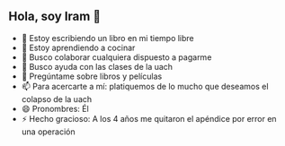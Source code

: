## Hola, soy Iram 👋


- 🔭 Estoy escribiendo un libro en mi tiempo libre
- 🌱 Estoy aprendiendo a cocinar
- 👯 Busco colaborar cualquiera dispuesto a pagarme
- 🤔 Busco ayuda con las clases de la uach
- 💬 Pregúntame sobre libros y películas
- 📫 Para acercarte a mí: platiquemos de lo mucho que deseamos el colapso de la uach
- 😄 Pronombres: Él
- ⚡ Hecho gracioso: A los 4 años me quitaron el apéndice por error en una operación

